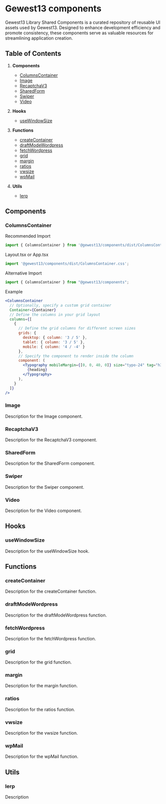 # Gewest13 components
Gewest13 Library Shared Components is a curated repository of reusable UI assets used by Gewest13. Designed to enhance development efficiency and promote consistency, these components serve as valuable resources for streamlining application creation.

## Table of Contents

1. **Components**
   - [ColumnsContainer](#columnscontainer)
   - [Image](#image)
   - [RecaptchaV3](#recaptchav3)
   - [SharedForm](#sharedform)
   - [Swiper](#swiper)
   - [Video](#video)

2. **Hooks**
   - [useWindowSize](#usewindowsize)

3. **Functions**
   - [createContainer](#createcontainer)
   - [draftModeWordpress](#draftmodewordpress)
   - [fetchWordpress](#fetchwordpress)
   - [grid](#grid)
   - [margin](#margin)
   - [ratios](#ratios)
   - [vwsize](#vwsize)
   - [wpMail](#wpmail)

4. **Utils**
   - [lerp](#lerp)

## Components

### ColumnsContainer
Recommended Import
```javascript
import { ColumnsContainer } from '@gewest13/components/dist/ColumnsContainer';
```
Layout.tsx or App.tsx
```javascript
import '@gewest13/components/dist/ColumnsContainer.css';
```
Alternative Import
```javascript
import { ColumnsContainer } from "@gewest13/components";
```
Example
```jsx
<ColumnsContainer
  // Optionally, specify a custom grid container
  Container={Container}
  // Define the columns in your grid layout
  columns={[
    {
      // Define the grid columns for different screen sizes
      grids: { 
        desktop: { column: '3 / 5' }, 
        tablet: { column: '3 / 5' }, 
        mobile: { column: '4 / -4' }
      },
      // Specify the component to render inside the column
      component: (
        <Typography mobileMargin={[0, 0, 40, 0]} size="typo-24" tag="h3">
          {heading}
        </Typography>
      ),
    }
  ]}
/>
```

### Image
Description for the Image component.

### RecaptchaV3
Description for the RecaptchaV3 component.

### SharedForm
Description for the SharedForm component.

### Swiper
Description for the Swiper component.

### Video
Description for the Video component.

## Hooks

### useWindowSize
Description for the useWindowSize hook.

## Functions

### createContainer
Description for the createContainer function.

### draftModeWordpress
Description for the draftModeWordpress function.

### fetchWordpress
Description for the fetchWordpress function.

### grid
Description for the grid function.

### margin
Description for the margin function.

### ratios
Description for the ratios function.

### vwsize
Description for the vwsize function.

### wpMail
Description for the wpMail function.

## Utils

### lerp
Description 
